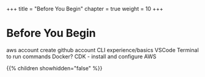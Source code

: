 +++
title = "Before You Begin"
chapter = true
weight = 10
+++

# Before You Begin

aws account
create github account
CLI experience/basics
VSCode
Terminal to run commands
Docker?
CDK - install and configure AWS

{{% children showhidden="false" %}}